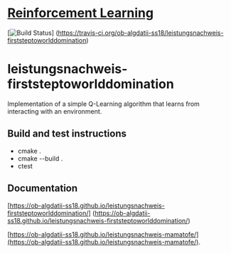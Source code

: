 # [Reinforcement Learning](https://github.com/ob-algdatii-ss18/leistungsnachweis-firststeptoworlddomination)
[![Build Status](
https://travis-ci.org/ob-algdatii-ss18/leistungsnachweis-firststeptoworlddomination.svg?branch=master)] (https://travis-ci.org/ob-algdatii-ss18/leistungsnachweis-firststeptoworlddomination)

# leistungsnachweis-firststeptoworlddomination

Implementation of a simple Q-Learning algorithm that learns from interacting with an environment.

## Build and test instructions

  - cmake .
  - cmake --build .
  - ctest

## Documentation

[https://ob-algdatii-ss18.github.io/leistungsnachweis-firststeptoworlddomination/] (https://ob-algdatii-ss18.github.io/leistungsnachweis-firststeptoworlddomination/)

[https://ob-algdatii-ss18.github.io/leistungsnachweis-mamatofe/](https://ob-algdatii-ss18.github.io/leistungsnachweis-mamatofe/).


